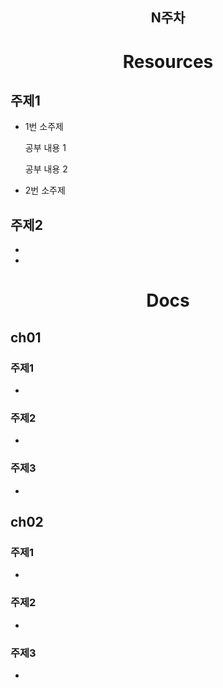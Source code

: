 <div class = title align = center>

## N주차

</div>



<div class = body>

<div align = center>
 
# Resources
</div>
 
<div class = chapter>

## 주제1
- 1번 소주제
<ol> <!--들여쓰기-->
공부 내용 1   <!-- 띄어쓰기 2번하면 줄바꿈 -->

공부 내용 2
</ol>

- 2번 소주제

 
</div>

<div class = chapter>

## 주제2
- 
- 
</div>

<div align = center>
 
# Docs
 
 </div>

<div class = chapter>

## ch01

### 주제1
-
### 주제2
-
### 주제3
-

</div>

<div class = chapter>

## ch02

### 주제1
-
### 주제2
-
### 주제3
-

</div>
</div>
